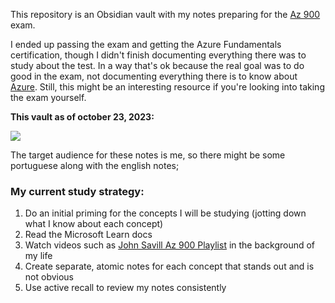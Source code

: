 This repository is an Obsidian vault with my notes preparing for the [Az 900](Az%20900.md) exam.

I ended up passing the exam and getting the Azure Fundamentals certification, though I didn't finish documenting everything there was to study about the test. In a way that's ok because the real goal was to do good in the exam, not documenting everything there is to know about [Azure](Azure.md). Still, this might be an interesting resource if you're looking into taking the exam yourself.

**This vault as of october 23, 2023:**

![](Pasted%20image%2020231023082243.png)

The target audience for these notes is me, so there might be some portuguese along with the english notes;

### My current study strategy:
1. Do an initial priming for the concepts I will be studying (jotting down what I know about each concept)
1. Read the Microsoft Learn docs
1. Watch videos such as [John Savill Az 900 Playlist](John%20Savill%20Az%20900%20Playlist.md) in the background of my life
1. Create separate, atomic notes for each concept that stands out and is not obvious
1. Use active recall to review my notes consistently
